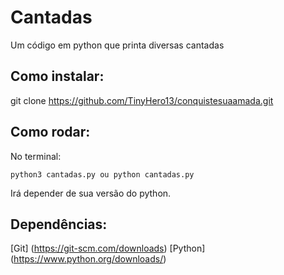# Cantadas
Um código em python que printa diversas cantadas

## Como instalar:
git clone https://github.com/TinyHero13/conquistesuaamada.git

## Como rodar:
No terminal: 
```
python3 cantadas.py ou python cantadas.py 
```
Irá depender de sua versão do python.

## Dependências:
[Git] (https://git-scm.com/downloads)
[Python] (https://www.python.org/downloads/)